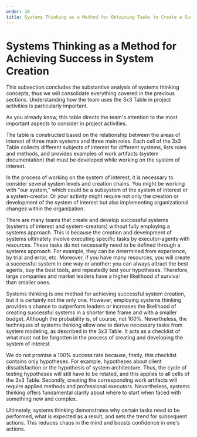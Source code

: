```yaml
---
order: 10
title: Systems Thinking as a Method for Obtaining Tasks to Create a Successful System
---
```


# Systems Thinking as a Method for Achieving Success in System Creation

This subsection concludes the substantive analysis of systems thinking concepts, thus we will consolidate everything covered in the previous sections. Understanding how the team uses the 3x3 Table in project activities is particularly important.

As you already know, this table directs the team's attention to the most important aspects to consider in project activities.

The table is constructed based on the relationship between the areas of interest of three main systems and three main roles. Each cell of the 3x3 Table collects different subjects of interest for different systems, lists roles and methods, and provides examples of work artifacts (system documentation) that must be developed while working on the system of interest.

In the process of working on the system of interest, it is necessary to consider several system levels and creation chains. You might be working with "our system," which could be a subsystem of the system of interest or a system-creator. Or your activity might require not only the creation or development of the system of interest but also implementing organizational changes within the organization.

There are many teams that create and develop successful systems (systems of interest and system-creators) without fully employing a systems approach. This is because the creation and development of systems ultimately involve executing specific tasks by executor-agents with resources. These tasks do not necessarily need to be defined through a systems approach. For example, they can be determined from experience, by trial and error, etc. Moreover, if you have many resources, you will create a successful system in one way or another: you can always attract the best agents, buy the best tools, and repeatedly test your hypotheses. Therefore, large companies and market leaders have a higher likelihood of survival than smaller ones.

Systems thinking is one method for achieving successful system creation, but it is certainly not the only one. However, employing systems thinking provides a chance to outperform leaders or increases the likelihood of creating successful systems in a shorter time frame and with a smaller budget. Although the probability is, of course, not 100%. Nevertheless, the techniques of systems thinking allow one to derive necessary tasks from system modeling, as described in the 3x3 Table. It acts as a checklist of what must not be forgotten in the process of creating and developing the system of interest.

We do not promise a 100% success rate because, firstly, this checklist contains only hypotheses. For example, hypotheses about client dissatisfaction or the hypothesis of system architecture. Thus, the cycle of testing hypotheses will still have to be rotated, and this applies to all cells of the 3x3 Table. Secondly, creating the corresponding work artifacts will require applied methods and professional executors. Nevertheless, systems thinking offers fundamental clarity about where to start when faced with something new and complex.

Ultimately, systems thinking demonstrates why certain tasks need to be performed, what is expected as a result, and sets the trend for subsequent actions. This reduces chaos in the mind and boosts confidence in one's actions.